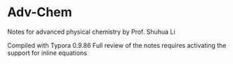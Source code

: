 # Adv-Chem
Notes for advanced physical chemistry by Prof. Shuhua Li

Compiled with Typora 0.9.86
Full review of the notes requires activating the support for inline equations

